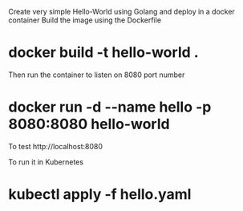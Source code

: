 Create very simple Hello-World using Golang and deploy in a docker container
Build the image using the Dockerfile 
# docker build -t hello-world .
Then run the container to listen on 8080 port number
# docker run -d --name hello -p 8080:8080 hello-world
To test http://localhost:8080

To run it in Kubernetes 
# kubectl apply -f hello.yaml
